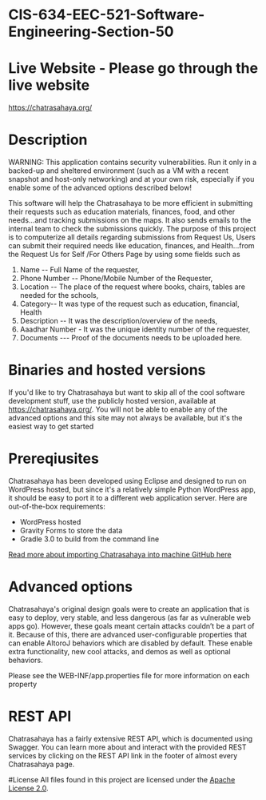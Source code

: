 # CIS-634-EEC-521-Software-Engineering-Section-50

# Live Website - Please go through the live website
https://chatrasahaya.org/

# Description
WARNING: This application contains security vulnerabilities. Run it only in a backed-up and sheltered environment (such as a VM with a recent snapshot and host-only networking) and at your own risk, especially if you enable some of the advanced options described below!

This software will help the Chatrasahaya to be more efficient in submitting their requests such as education materials, finances, food, and other needs…and tracking submissions on the maps. It also sends emails to the internal team to check the submissions quickly. The purpose of this project is to computerize all details 
regarding submissions from Request Us, Users can submit their required needs like education, finances, and Health…from the Request Us for Self /For Others Page by using some fields such as 
1. Name -- Full Name of the requester,
2. Phone Number -- Phone/Mobile Number of the Requester,
3. Location -- The place of the request where books, chairs, tables are needed for the schools,
4. Category-- It was type of the request such as education, financial, Health
5. Description -- It was the description/overview of the needs,
6. Aaadhar Number - It was the unique identity number of the requester,
7. Documents --- Proof of the documents needs to be uploaded here.

# Binaries and hosted versions
If you'd like to try Chatrasahaya but want to skip all of the cool software development stuff, use the publicly hosted version, available at https://chatrasahaya.org/. You will not be able to enable any of the advanced options and this site may not always be available, but it's the easiest way to get started


# Prereqiusites
Chatrasahaya has been developed using Eclipse and designed to run on WordPress hosted, but since it's a relatively simple Python WordPress app, it should be easy to port it to a different web application server. Here are out-of-the-box requirements:

- WordPress hosted
- Gravity Forms to store the data
- Gradle 3.0 to build from the command line


[Read more about importing Chatrasahaya into machine GitHub here](https://github.com/Tanmay-Rajgor/CIS-634-EEC-521-Software-Engineering-Section-50/tree/main)


# Advanced options
Chatrasahaya's original design goals were to create an application that is easy to deploy, very stable, and less dangerous (as far as vulnerable web apps go). However, these goals meant certain attacks couldn’t be a part of it. Because of this, there are advanced user-configurable properties that can enable AltoroJ behaviors which are disabled by default. These enable extra functionality, new cool attacks, and demos as well as optional behaviors.

Please see the WEB-INF/app.properties file for more information on each property


# REST API
Chatrasahaya has a fairly extensive REST API, which is documented using Swagger. You can learn more about and interact with the provided REST services by clicking on the REST API link in the footer of almost every Chatrasahaya page.


#License
All files found in this project are licensed under the [Apache License 2.0](https://github.com/AppSecDev/AltoroJ/blob/master/LICENSE).

